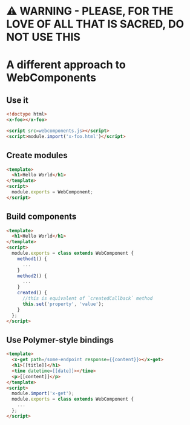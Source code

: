 # ⚠️  WARNING - PLEASE, FOR THE LOVE OF ALL THAT IS SACRED, DO NOT USE THIS

A different approach to WebComponents
===

## Use it

```html
<!doctype html>
<x-foo></x-foo>

<script src=webcomponents.js></script>
<script>module.import('x-foo.html')</script>
```

## Create modules

```html
<template>
  <h1>Hello World</h1>
</template>
<script>
  module.exports = WebComponent;
</script>
```

## Build components

```html
<template>
  <h1>Hello World</h1>
</template>
<script>
  module.exports = class extends WebComponent {
    method1() {
      ...
    }
    method2() {
      ...
    }
    created() {
      //this is equivalent of `createdCallback` method
      this.set('property', 'value');
    }
  };
</script>
```

## Use Polymer-style bindings
```html
<template>
  <x-get path=/some-endpoint response={{content}}></x-get>
  <h1>[[title]]</h1>
  <time datetime=[[date]]></time>
  <p>[[content]]</p>
</template>
<script>
  module.import('x-get');
  module.exports = class extends WebComponent {
    ...
  };
</script>
```

